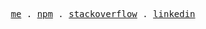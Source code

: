 <p align="center">
  <samp>
    <a href="https://riadhadrani.github.io/RiadhAdrani">me</a> .
    <a href="https://www.npmjs.com/~riadh-adrani">npm</a> .
    <a href="https://stackoverflow.com/users/12978534/riadh-adrani">stackoverflow</a> .
    <a href="https://www.linkedin.com/in/riadh-adrani/">linkedin</a>
  </samp>
</p>
